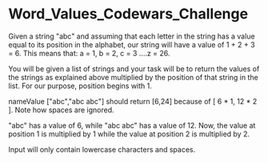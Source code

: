 # Word_Values_Codewars_Challenge

Given a string "abc" and assuming that each letter in the string has a value equal to its position in the alphabet, our string will have a value of 1 + 2 + 3 = 6. This means that: a = 1, b = 2, c = 3 ....z = 26.

You will be given a list of strings and your task will be to return the values of the strings as explained above multiplied by the position of that string in the list. For our purpose, position begins with 1.

nameValue ["abc","abc abc"] should return [6,24] because of [ 6 * 1, 12 * 2 ]. Note how spaces are ignored.

"abc" has a value of 6, while "abc abc" has a value of 12. Now, the value at position 1 is multiplied by 1 while the value at position 2 is multiplied by 2.

Input will only contain lowercase characters and spaces.

